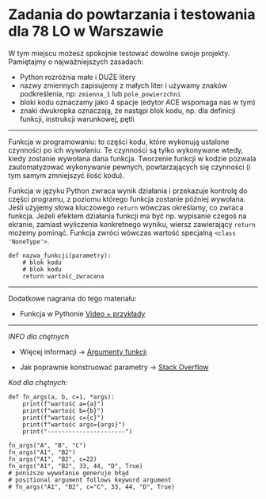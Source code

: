 # Zadania do powtarzania i testowania dla 78 LO w Warszawie

W tym miejscu możesz spokojnie testować dowolne swoje projekty. Pamiętajmy o najważniejszych zasadach:

* Python rozróżnia małe i DUŻE litery
* nazwy zmiennych zapisujemy z małych liter i używamy znaków podkreślenia, np: `zmienna_1` lub `pole_powierzchni`
* bloki kodu oznaczamy jako 4 spacje (edytor ACE wspomaga nas w tym)
* znaki dwukropka oznaczają, że nastąpi blok kodu, np. dla definicji funkcji, instrukcji warunkowej, pętli

----
Funkcja w programowaniu: to części kodu, które wykonują ustalone czynności po ich wywołaniu. Te czynności są tylko wykonywane wtedy, kiedy zostanie wywołana dana funkcja. Tworzenie funkcji w kodzie pozwala zautomatyzować wykonywanie pewnych, powtarzających się czynności (i tym samym zmniejszyć ilość kodu).

Funkcja w języku Python zwraca wynik działania i przekazuje kontrolę do części programu, z poziomu którego funkcja zostanie później wywołana. Jeśli użyjemy słowa kluczowego `return` wówczas określamy, co zwraca funkcja. Jeżeli efektem działania funkcji ma być np. wypisanie czegoś na ekranie, zamiast wyliczenia konkretnego wyniku, wiersz zawierający `return` możemy pominąć. Funkcja zwróci wówczas wartość specjalną `<class 'NoneType'>`.

```
def nazwa_funkcji(parametry):
    # blok kodu
    # blok kodu
    return wartość_zwracana
```

----

Dodatkowe nagrania do tego materiału:


* Funkcja w Pythonie [Video + przykłady](https://python.szkola.pl/module/modul-4-funkcje-w-pythonie/)


----

*INFO dla chętnych*

* Więcej informacji -> [Argumenty funkcji](https://pl.wikibooks.org/wiki/Zanurkuj_w_Pythonie/Argumenty_opcjonalne_i_nazwane)

* Jak poprawnie konstruować parametry -> [Stack Overflow](https://stackoverflow.com/questions/16932825/why-cant-non-default-arguments-follow-default-arguments)

*Kod dla chętnych:*

```
def fn_args(a, b, c=1, *args):
    print(f"wartość a={a}")
    print(f"wartość b={b}")
    print(f"wartość c={c}")
    print(f"wartość args={args}")
    print("----------------------")

fn_args("A", "B", "C")
fn_args("A1", "B2")
fn_args("A1", "B2", c=22)
fn_args("A1", "B2", 33, 44, "D", True)
# poniższe wywołanie generuje błąd
# positional argument follows keyword argument
# fn_args("A1", "B2", c="C", 33, 44, "D", True)
```
